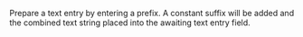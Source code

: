 Prepare a text entry by entering a prefix.  A constant suffix will be added and the combined text string placed into the awaiting text entry field.
